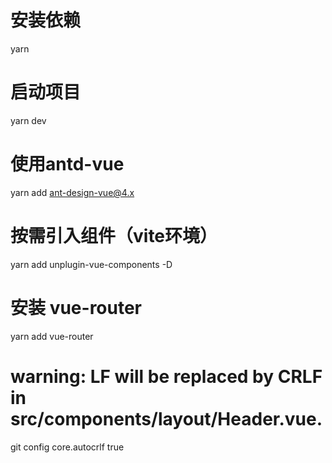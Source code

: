 # 安装依赖
yarn 

# 启动项目
 yarn dev

# 使用antd-vue
yarn add ant-design-vue@4.x

# 按需引入组件（vite环境）
yarn add unplugin-vue-components -D

# 安装 vue-router
yarn add vue-router

# warning: LF will be replaced by CRLF in src/components/layout/Header.vue.
git config core.autocrlf true
